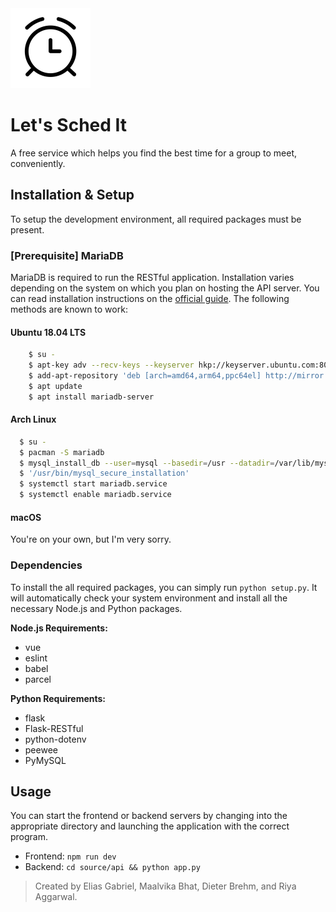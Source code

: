 <img src="/documentation/logo_20190419.png" width="128">

# Let's Sched It
A free service which helps you find the best time for a group to meet, conveniently.

## Installation & Setup
To setup the development environment, all required packages must be present.

### [Prerequisite] MariaDB
MariaDB is required to run the RESTful application. Installation varies depending on the system on which you plan on hosting the API server. You can read installation instructions on the [official guide](https://downloads.mariadb.org/mariadb/repositories/#mirror=rackspace). The following methods are known to work:

#### Ubuntu 18.04 LTS
```sh
	$ su -
	$ apt-key adv --recv-keys --keyserver hkp://keyserver.ubuntu.com:80 0xF1656F24C74CD1D8
	$ add-apt-repository 'deb [arch=amd64,arm64,ppc64el] http://mirror.rackspace.com/mariadb/repo/10.3/ubuntu bionic main'
	$ apt update
	$ apt install mariadb-server
```

#### Arch Linux
```sh
  $ su -
  $ pacman -S mariadb
  $ mysql_install_db --user=mysql --basedir=/usr --datadir=/var/lib/mysql
  $ '/usr/bin/mysql_secure_installation'
  $ systemctl start mariadb.service
  $ systemctl enable mariadb.service
```

#### macOS
You're on your own, but I'm very sorry.

### Dependencies
To install the all required packages, you can simply run `python setup.py`. It will automatically check your system environment and install all the necessary Node.js and Python packages.

**Node.js Requirements:**
* vue
* eslint
* babel
* parcel

**Python Requirements:**
* flask
* Flask-RESTful
* python-dotenv
* peewee
* PyMySQL

## Usage
You can start the frontend or backend servers by changing into the appropriate directory and launching the application with the correct program.
* Frontend: `npm run dev`
* Backend: `cd source/api && python app.py`

> Created by Elias Gabriel, Maalvika Bhat, Dieter Brehm, and Riya Aggarwal.
